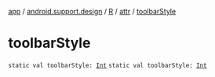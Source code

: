 [app](../../../index.md) / [android.support.design](../../index.md) / [R](../index.md) / [attr](index.md) / [toolbarStyle](./toolbar-style.md)

# toolbarStyle

`static val toolbarStyle: `[`Int`](https://kotlinlang.org/api/latest/jvm/stdlib/kotlin/-int/index.html)
`static val toolbarStyle: `[`Int`](https://kotlinlang.org/api/latest/jvm/stdlib/kotlin/-int/index.html)